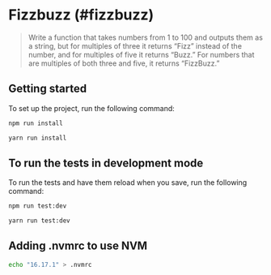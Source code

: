 # Fizzbuzz (#fizzbuzz)

> Write a function that takes numbers from 1 to 100 and outputs them as a string, but for multiples of three it returns “Fizz” instead of the number, and for multiples of five it returns “Buzz.” For numbers that are multiples of both three and five, it returns “FizzBuzz.”

## Getting started

To set up the project, run the following command:

```bash
npm run install
```

```bash
yarn run install
```

## To run the tests in development mode

To run the tests and have them reload when you save, run the following command:

```bash
npm run test:dev
```

```bash
yarn run test:dev
```

## Adding .nvmrc to use NVM

```bash
echo "16.17.1" > .nvmrc
```
